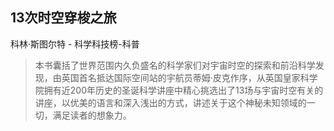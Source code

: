 ## 13次时空穿梭之旅

科林·斯图尔特  -  科学科技榜-科普

> 本书囊括了世界范围内久负盛名的科学家们对宇宙时空的探索和前沿科学发现，由英国首名抵达国际空间站的宇航员蒂姆·皮克作序，从英国皇家科学院拥有近200年历史的圣诞科学讲座中精心挑选出了13场与宇宙时空有关的讲座，以优美的语言和深入浅出的方式，讲述关于这个神秘未知领域的一切，满足读者的想象力。
